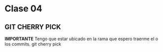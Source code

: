 # Clase 04

## GIT CHERRY PICK
**IMPORTANTE** Tengo que estar ubicado en la rama que espero traerme el o los commits.
    git cherry pick <hash>